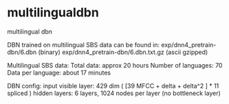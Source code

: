 # multilingualdbn
multilingual dbn

DBN trained on multilingual SBS data can be found in:
exp/dnn4_pretrain-dbn/6.dbn (binary)
exp/dnn4_pretrain-dbn/6.dbn.txt.gz (ascii gzipped)

Multilingual SBS data:
Total data: approx 20 hours
Number of languages: 70
Data per language: about 17 minutes

DBN config:
input visible layer: 429 dim ( [39 MFCC + delta + delta^2 ] * 11 spliced )
hidden layers: 6 layers, 1024 nodes per layer (no bottleneck layer)
